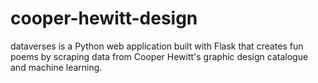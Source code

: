 # cooper-hewitt-design
dataverses is a Python web application built with Flask that creates fun poems by scraping data from Cooper Hewitt's graphic design catalogue and machine learning.